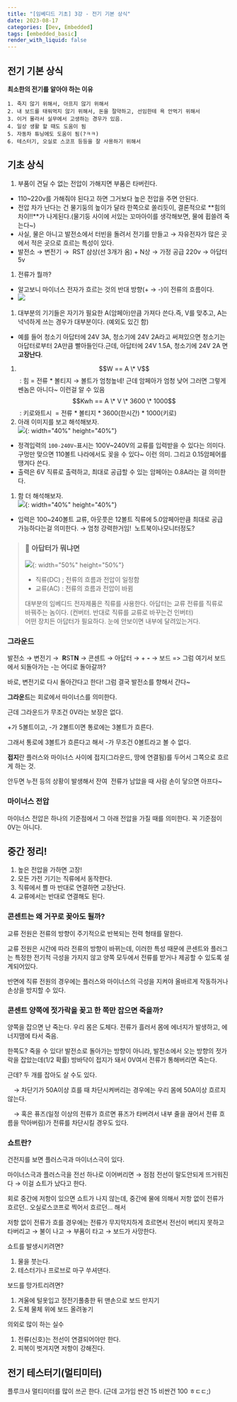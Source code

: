 ```yaml
---
title: "[임베디드 기초] 3강 - 전기 기본 상식"
date: 2023-08-17
categories: [Dev, Embedded]
tags: [embedded_basic]
render_with_liquid: false
---
```


## 전기 기본 상식

**최소한의 전기를 알아야 하는 이유**

    1. 죽지 않기 위해서, 아프지 않기 위해서
    2. 내 보드를 태워먹지 않기 위해서, 돈을 절약하고, 선임한테 욕 안먹기 위해서
    3. 이거 몰라서 실무에서 고생하는 경우가 있음.
    4. 일상 생활 할 때도 도움이 됨
    5. 자동차 튜닝에도 도움이 됨(?ㅋㅋ)
    6. 테스터기, 오실로 스코프 등등을 잘 사용하기 위해서

  

## 기초 상식

1. 부품이 견딜 수 없는 전압이 가해지면 부품은 타버린다. 
- 110~220v를 가해줘야 된다고 하면 그거보다 높은 전압을 주면 안된다.
- 전압 차가 난다는 건 물기둥의 높이가 달라 한쪽으로 쏠리듯이, 결론적으로 **힘의 차이!!**가 나게된다.(물기둥 사이에 서있는 꼬마아이를 생각해보면, 물에 휩쓸려 죽는다~)
- 사실, 물은 아니고 발전소에서 터빈을 돌려서 전기를 만들고 → 자유전자가 많은 곳에서 적은 곳으로 흐르는 특성이 있다. 
- 발전소 → 변전기 →  RST 삼상(선 3개가 옴) + N상 → 가정 공급 220v → 아답터 5v

1. 전류가 뭘까?

- 알고보니 마이너스 전자가 흐르는 것의 반대 방향(+ → -)이 전류의 흐름이다.
- ![](/assets/img/Embedded_Basic/03/image.png)

1. 대부분의 기기들은 자기가 필요한 A(암페아)만큼 가져다 쓴다.즉, V를 맞추고, A는 넉넉하게 쓰는 경우가 대부분이다. (예외도 있긴 함)
- 예를 들어 청소기 아답터에 24V 3A, 청소기에 24V 2A라고 써져있으면 청소기는 아답터로부터 2A만큼 빨아들인다.근데, 아답터에 24V 1.5A, 청소기에 24V 2A 면 **고장난다**.
1. $$W == A \* V$$ : 힘 = 전류 \* 볼티지 → 볼트가 엄청높네! 근데 암페아가 엄청 낮어 그러면 그렇게 쎈놈은 아니다~ 이런걸 알 수 있음$$Kwh == A \* V \* 3600 \* 1000$$ : 키로와트시  = 전류 \* 볼티지 \* 3600(한시간) \* 1000(키로)
2. 아래 이미지를 보고 해석해보자.  
![](/assets/img/Embedded_Basic/03/861f252a-015b-4494-914b-6eaa9289df98.png){: width="40%" height="40%"}
- 정격입력의 `100-240V~`표시는 100V~240V의 교류를 입력받을 수 있다는 의미다. 구멍만 맞으면 110볼트 나라에서도 꽂을 수 있다~ 이런 의미. 그리고 0.15암페어를 땡겨다 쓴다.
- 출력은 6V 직류로 출력하고, 최대로 공급할 수 있는 암페아는 0.8A라는 걸 의미한다.
1. 함 더 해석해보자.  
![](/assets/img/Embedded_Basic/03/image2.png){: width="40%" height="40%"}
- 입력은 100~240볼트 교류, 아웃풋은 12볼트 직류에 5.0암페아만큼 최대로 공급 가능하다는걸 의미한다. → 엄청 강력한거임!  노트북이나모니터정도?

  

> ### 🤔 아답터가 뭐냐면
> 
> ![](/assets/img/Embedded_Basic/03/b5ca1b77-a776-4b1d-8e11-a03f99ee365b.png){: width="50%" height="50%"}
> - 직류(DC) ; 전류의 흐름과 전압이 일정함
> - 교류(AC) : 전류의 흐름과 전압이 바뀜
> 
> 대부분의 임베디드 전자제품은 직류를 사용한다. 아답터는 교류 전류를 직류로 바꿔주는 놈이다. (컨버터. 반대로 직류를 교류로 바꾸는건 인버터)  
> 어떤 장치든 아답터가 필요하다. 눈에 안보이면 내부에 달려있는거다.  

  

### 그라운드

발전소 → 변전기 →  **R**ST**N** → 콘센트 → 아답터 → + **\-** → 보드 => 그럼 여기서 보드에서 되돌아가는 -는 어디로 돌아갈까?

바로, 변전기로 다시 돌아간다고 한다! 그럼 결국 발전소를 향해서 간다~

**그라운드**는 회로에서 마이너스를 의미한다. 

  

근데 그라운드가 무조건 0V라는 보장은 없다.

+가 5볼트이고, -가 2볼트이면 통로에는 3볼트가 흐른다.

그래서 통로에 3볼트가 흐른다고 해서 -가 무조건 0볼트라고 볼 수 없다.

**접지**란 플러스와 마이너스 사이에 접지(그라운드, 땅에 연결됨)를 두어서 그쪽으로 흐르게 하는 것.

안두면 누전 등의 상황이 발생해서 잔여  전류가 남았을 때 사람 손이 닿으면 아프다~

  

### 마이너스 전압

마이너스 전압은 하나의 기준점에서 그 아래 전압을 가질 때를 의미한다. 꼭 기준점이 0V는 아니다.

  

## 중간 정리!

1. 높은 전압을 가하면 고장!
2. 모든 가전 기기는 직류에서 동작한다.
3. 직류에서 쁠 마 반대로 연결하면 고장난다.
4. 교류에서는 반대로 연결해도 된다.

  

### 콘센트는 왜 거꾸로 꽂아도 될까?

교류 전원은 전류의 방향이 주기적으로 반복되는 전력 형태를 말한다.

교류 전원은 시간에 따라 전류의 방향이 바뀌는데, 이러한 특성 때문에 콘센트와 플러그는 특정한 전기적 극성을 가지지 않고 양쪽 모두에서 전류를 받거나 제공할 수 있도록 설계되어있다.

반면에 직류 전원의 경우에는 플러스와 마이너스의 극성을 지켜야 올바르게 작동하거나 손상을 방지할 수 있다.

  

### 콘센트 양쪽에 젓가락을 꽂고 한 쪽만 잡으면 죽을까?

양쪽을 잡으면 난 죽는다. 우리 몸은 도체다. 전류가 흘러서 몸에 에너지가 발생하고, 에너지땜에 타서 죽음.

한쪽도? 죽을 수 있다! 발전소로 돌아가는 방향이 아니라, 발전소에서 오는 방향의 젓가락을 잡았는데(1/2 확률) 방바닥이 접지가 돼서 0V여서 전류가 통해버리면 죽는다.

근데? 두 개를 잡아도 살 수도 있다.

 → 차단기가 50A이상 흐를 때 차단시켜버리는 경우에는 우리 몸에 50A이상 흐르지 않는다.

 → 혹은 퓨즈(일정 이상의 전류가 흐르면 퓨즈가 타버려서 내부 줄을 끊어서 전류 흐름을 막아버림)가 전류를 차단시킬 경우도 있다.

  

### 쇼트란?

건전지를 보면 플러스극과 마이너스극이 있다.

마이너스극과 플러스극을 전선 하나로 이어버리면 → 점점 전선이 말도안되게 뜨거워진다 → 이걸 쇼트가 났다고 한다.

  

회로 중간에 저항이 있으면 쇼트가 나지 않는데, 중간에 물에 의해서 저항 없이 전류가 흐르던.. 오실로스코프로 찍어서 흐르던... 해서

저항 없이 전류가 흐를 경우에는 전류가 무지막지하게 흐르면서 전선이 버티지 못하고 타버리고 → 불이 나고 → 부품이 타고 → 보드가 사망한다.

  

쇼트를 발생시키려면?  

1. 물을 붓는다.
2. 테스터기나 프로브로 마구 쑤셔댄다.

  

보드를 망가트리려면?

1. 겨울에 털옷입고 정전기풀충한 뒤 맨손으로 보드 만지기
2. 도체 물체 위에 보드 올려놓기

  
의외로 많이 하는 실수  

1. 전류(신호)는 전선이 연결되어야만 한다.
2. 피복이 벗겨지면 저항이 강해진다.

  

## 전기 테스터기(멀티미터)

플루크사 멀티미터를 많이 쓰곤 한다. (근데 고가임 싼건 15 비싼건 100 ㅎㄷㄷ;)
